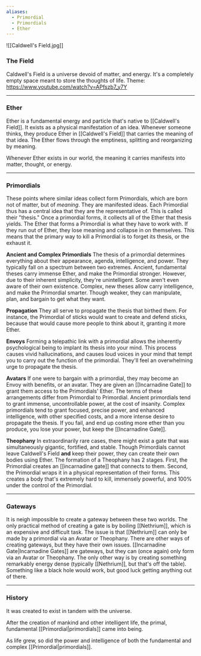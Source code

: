 ```yaml
---
aliases:
  - Primordial
  - Primordials
  - Ether
---
```


![[Caldwell's Field.jpg]]

### The Field
Caldwell's Field is a universe devoid of matter, and energy. It's a completely empty space meant to store the thoughts of life. 
Theme: https://www.youtube.com/watch?v=APfszb7_y7Y



---
### Ether
Ether is a fundamental energy and particle that's native to [[Caldwell's Field]]. It exists as a physical manifestation of an idea. Whenever someone thinks, they produce Ether in [[Caldwell's Field]] that carries the meaning of that idea. The Ether flows through the emptiness, splitting and reorganizing by meaning. 

Whenever Ether exists in our world, the meaning it carries manifests into matter, thought, or energy.



---
### Primordials
These points where similar ideas collect form Primordials, which are born not of matter, but of *meaning*. They are manifested ideas. Each Primordial thus has a central idea that they are the representative of. This is called their "thesis." Once a primordial forms, it collects all of the Ether that thesis yields. 
The Ether that forms a Primordial is what they have to work with. If they run out of Ether, they lose meaning and collapse in on themselves. This means that the primary way to kill a Primordial is to forget its thesis, or the exhaust it.

**Ancient and Complex Primordials**
The thesis of a primordial determines everything about their appearance, agenda, intelligence, and power. They typically fall on a spectrum between two extremes.
Ancient, fundamental theses carry immense Ether, and make the Primordial stronger. However, due to their inherent simplicity, they're unintelligent. Some aren't even aware of their own existence. 
Complex, new theses allow carry intelligence, and make the Primordial smarter. Though weaker, they can manipulate, plan, and bargain to get what they want. 

**Propagation**
They all serve to propagate the thesis that birthed them. For instance, the Primordial of sticks would want to create and defend sticks, because that would cause more people to think about it, granting it more Ether. 

**Envoys**
Forming a telepathic link with a primordial allows the inherently psychological being to implant its thesis into your mind. This process causes vivid hallucinations, and causes loud voices in your mind that tempt you to carry out the function of the primordial. They'll feel an overwhelming urge to propagate the thesis.

**Avatars**
If one were to bargain with a primordial, they may become an Envoy with benefits, or an avatar. They are given an [[Incarnadine Gate]] to grant them access to the Primordials' Ether.
The terms of these arrangements differ from Primordial to Primordial. Ancient primordials tend to grant immense, uncontrollable power, at the cost of insanity. Complex primordials tend to grant focused, precise power, and enhanced intelligence, with other specified costs, and a more intense desire to propagate the thesis. If you fail, and end up costing more ether than you produce, you lose your power, but keep the [[Incarnadine Gate]]. 

**Theophany**
In extraordinarily rare cases, there might exist a gate that was simultaneously gigantic, fortified, and stable. Though Primordials cannot leave Caldwell's Field **and** keep their power, they can create their own bodies using Ether. 
The formation of a Theophany has 2 stages. First, the Primordial creates an [[incarnadine gate]] that connects to them. Second, the Primordial wraps it in a physical representation of their forms. 
This creates a body that's extremely hard to kill, immensely powerful, and 100% under the control of the Primordial. 



---
### Gateways
It is neigh impossible to create a gateway between these two worlds. The only practical method of creating a gate is by boiling [[Nethrium]], which is an expensive and difficult task. The issue is that [[Nethrium]] can only be made by a primordial via an Avatar or Theophany. 
There are other ways of creating gateways, but they have their own issues. [[Incarnadine Gate|Incarnadine Gates]] are gateways, but they can (once again) only form via an Avatar or Theophany. 
The only other way is by creating something remarkably energy dense (typically [[Nethrium]], but that's off the table). Something like a black hole would work, but good luck getting anything out of there.



---
### History
It was created to exist in tandem with the universe. 

After the creation of mankind and other intelligent life, the primal, fundamental [[Primordial|primordials]] came into being. 

As life grew, so did the power and intelligence of both the fundamental and complex [[Primordial|primordials]]. 